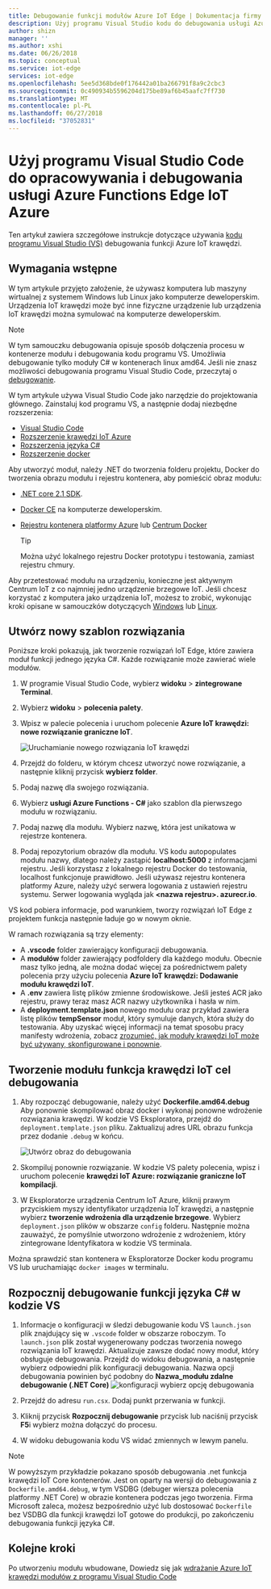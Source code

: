 ```yaml
---
title: Debugowanie funkcji modułów Azure IoT Edge | Dokumentacja firmy Microsoft
description: Użyj programu Visual Studio kodu do debugowania usługi Azure Functions C# z krawędzią IoT Azure
author: shizn
manager: ''
ms.author: xshi
ms.date: 06/26/2018
ms.topic: conceptual
ms.service: iot-edge
services: iot-edge
ms.openlocfilehash: 5ee5d368bde0f176442a01ba266791f8a9c2cbc3
ms.sourcegitcommit: 0c490934b5596204d175be89af6b45aafc7ff730
ms.translationtype: MT
ms.contentlocale: pl-PL
ms.lasthandoff: 06/27/2018
ms.locfileid: "37052831"
---
```

# <a name="use-visual-studio-code-to-develop-and-debug-azure-functions-for-azure-iot-edge"></a>Użyj programu Visual Studio Code do opracowywania i debugowania usługi Azure Functions Edge IoT Azure

Ten artykuł zawiera szczegółowe instrukcje dotyczące używania [kodu programu Visual Studio (VS)](https://code.visualstudio.com/) debugowania funkcji Azure IoT krawędzi.

## <a name="prerequisites"></a>Wymagania wstępne
W tym artykule przyjęto założenie, że używasz komputera lub maszyny wirtualnej z systemem Windows lub Linux jako komputerze deweloperskim. Urządzenia IoT krawędzi może być inne fizyczne urządzenie lub urządzenia IoT krawędzi można symulować na komputerze deweloperskim.

> [!NOTE]
> W tym samouczku debugowania opisuje sposób dołączenia procesu w kontenerze modułu i debugowania kodu programu VS. Umożliwia debugowanie tylko moduły C# w kontenerach linux amd64. Jeśli nie znasz możliwości debugowania programu Visual Studio Code, przeczytaj o [debugowanie](https://code.visualstudio.com/Docs/editor/debugging). 

W tym artykule używa Visual Studio Code jako narzędzie do projektowania głównego. Zainstaluj kod programu VS, a następnie dodaj niezbędne rozszerzenia: 

* [Visual Studio Code](https://code.visualstudio.com/) 
* [Rozszerzenie krawędzi IoT Azure](https://marketplace.visualstudio.com/items?itemName=vsciot-vscode.azure-iot-edge) 
* [Rozszerzenia języka C#](https://marketplace.visualstudio.com/items?itemName=ms-vscode.csharp) 
* [Rozszerzenie docker](https://marketplace.visualstudio.com/items?itemName=PeterJausovec.vscode-docker)

Aby utworzyć moduł, należy .NET do tworzenia folderu projektu, Docker do tworzenia obrazu modułu i rejestru kontenera, aby pomieścić obraz modułu:
* [.NET core 2.1 SDK](https://www.microsoft.com/net/download).
* [Docker CE](https://docs.docker.com/install/) na komputerze deweloperskim. 
* [Rejestru kontenera platformy Azure](https://docs.microsoft.com/azure/container-registry/) lub [Centrum Docker](https://docs.docker.com/docker-hub/repos/#viewing-repository-tags)

   > [!TIP]
   > Można użyć lokalnego rejestru Docker prototypu i testowania, zamiast rejestru chmury. 

Aby przetestować modułu na urządzeniu, konieczne jest aktywnym Centrum IoT z co najmniej jedno urządzenie brzegowe IoT. Jeśli chcesz korzystać z komputera jako urządzenia IoT, możesz to zrobić, wykonując kroki opisane w samouczków dotyczących [Windows](quickstart.md) lub [Linux](quickstart-linux.md). 

## <a name="create-a-new-solution-template"></a>Utwórz nowy szablon rozwiązania

Poniższe kroki pokazują, jak tworzenie rozwiązań IoT Edge, które zawiera moduł funkcji jednego języka C#. Każde rozwiązanie może zawierać wiele modułów.

1. W programie Visual Studio Code, wybierz **widoku** > **zintegrowane Terminal**.
3. Wybierz **widoku** > **polecenia palety**.
4. Wpisz w palecie polecenia i uruchom polecenie **Azure IoT krawędzi: nowe rozwiązanie graniczne IoT**. 

   ![Uruchamianie nowego rozwiązania IoT krawędzi](./media/how-to-develop-csharp-module/new-solution.png)

5. Przejdź do folderu, w którym chcesz utworzyć nowe rozwiązanie, a następnie kliknij przycisk **wybierz folder**. 
6. Podaj nazwę dla swojego rozwiązania. 
7. Wybierz **usługi Azure Functions - C#** jako szablon dla pierwszego modułu w rozwiązaniu.
8. Podaj nazwę dla modułu. Wybierz nazwę, która jest unikatowa w rejestrze kontenera. 
9. Podaj repozytorium obrazów dla modułu. VS kodu autopopulates modułu nazwy, dlatego należy zastąpić **localhost:5000** z informacjami rejestru. Jeśli korzystasz z lokalnego rejestru Docker do testowania, localhost funkcjonuje prawidłowo. Jeśli używasz rejestru kontenera platformy Azure, należy użyć serwera logowania z ustawień rejestru systemu. Serwer logowania wygląda jak  **\<nazwa rejestru\>. azurecr.io**.

VS kod pobiera informacje, pod warunkiem, tworzy rozwiązań IoT Edge z projektem funkcja następnie ładuje go w nowym oknie.

W ramach rozwiązania są trzy elementy: 

* A **.vscode** folder zawierający konfiguracji debugowania.
* A **modułów** folder zawierający podfoldery dla każdego modułu. Obecnie masz tylko jedną, ale można dodać więcej za pośrednictwem palety polecenia przy użyciu polecenia **Azure IoT krawędzi: Dodawanie modułu krawędzi IoT**.
* A **.env** zawiera listę plików zmienne środowiskowe. Jeśli jesteś ACR jako rejestru, prawy teraz masz ACR nazwy użytkownika i hasła w nim. 
* A **deployment.template.json** nowego modułu oraz przykład zawiera listę plików **tempSensor** moduł, który symuluje danych, która służy do testowania. Aby uzyskać więcej informacji na temat sposobu pracy manifesty wdrożenia, zobacz [zrozumieć, jak moduły krawędzi IoT może być używany, skonfigurowane i ponownie](module-composition.md).

## <a name="build-your-iot-edge-function-module-for-debugging-purpose"></a>Tworzenie modułu funkcja krawędzi IoT cel debugowania
1. Aby rozpocząć debugowanie, należy użyć **Dockerfile.amd64.debug** Aby ponownie skompilować obraz docker i wykonaj ponowne wdrożenie rozwiązania krawędzi. W kodzie VS Eksploratora, przejdź do `deployment.template.json` pliku. Zaktualizuj adres URL obrazu funkcja przez dodanie `.debug` w końcu.

    ![Utwórz obraz do debugowania](./media/how-to-debug-csharp-function/build-debug-image.png)

2. Skompiluj ponownie rozwiązanie. W kodzie VS palety polecenia, wpisz i uruchom polecenie **krawędzi IoT Azure: rozwiązanie graniczne IoT kompilacji**.
3. W Eksploratorze urządzenia Centrum IoT Azure, kliknij prawym przyciskiem myszy identyfikator urządzenia IoT krawędzi, a następnie wybierz **tworzenie wdrożenia dla urządzenie brzegowe**. Wybierz `deployment.json` plików w obszarze `config` folderu. Następnie można zauważyć, że pomyślnie utworzono wdrożenie z wdrożeniem, który zintegrowane Identyfikatora w kodzie VS terminala.

Można sprawdzić stan kontenera w Eksploratorze Docker kodu programu VS lub uruchamiając `docker images` w terminalu.

## <a name="start-debugging-c-function-in-vs-code"></a>Rozpocznij debugowanie funkcji języka C# w kodzie VS
1. Informacje o konfiguracji w śledzi debugowanie kodu VS `launch.json` plik znajdujący się w `.vscode` folder w obszarze roboczym. To `launch.json` plik został wygenerowany podczas tworzenia nowego rozwiązania IoT krawędzi. Aktualizuje zawsze dodać nowy moduł, który obsługuje debugowania. Przejdź do widoku debugowania, a następnie wybierz odpowiedni plik konfiguracji debugowania. Nazwa opcji debugowania powinien być podobny do **Nazwa_modułu zdalne debugowanie (.NET Core)** ![konfiguracji wybierz opcję debugowania](./media/how-to-debug-csharp-function/select-debug-configuration.jpg)

2. Przejdź do adresu `run.csx`. Dodaj punkt przerwania w funkcji.
3. Kliknij przycisk **Rozpocznij debugowanie** przycisk lub naciśnij przycisk **F5**i wybierz można dołączyć do procesu.
4. W widoku debugowania kodu VS widać zmiennych w lewym panelu. 


> [!NOTE]
> W powyższym przykładzie pokazano sposób debugowania .net funkcja krawędzi IoT Core kontenerów. Jest on oparty na wersji do debugowania z `Dockerfile.amd64.debug`, w tym VSDBG (debuger wiersza polecenia platformy .NET Core) w obrazie kontenera podczas jego tworzenia. Firma Microsoft zaleca, możesz bezpośrednio użyć lub dostosować `Dockerfile` bez VSDBG dla funkcji krawędzi IoT gotowe do produkcji, po zakończeniu debugowania funkcji języka C#.

## <a name="next-steps"></a>Kolejne kroki

Po utworzeniu modułu wbudowane, Dowiedz się jak [wdrażanie Azure IoT krawędzi modułów z programu Visual Studio Code](how-to-deploy-modules-vscode.md)

